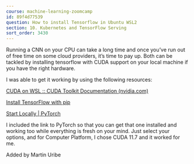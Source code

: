 ```yaml
---
course: machine-learning-zoomcamp
id: 89f4d77539
question: How to install Tensorflow in Ubuntu WSL2
section: 10. Kubernetes and TensorFlow Serving
sort_order: 3430
---
```


Running a CNN on your CPU can take a long time and once you’ve run out of free time on some cloud providers, it’s time to pay up. Both can be tackled by installing tensorflow with CUDA support on your local machine if you have the right hardware.

I was able to get it working by using the following resources:

[CUDA on WSL :: CUDA Toolkit Documentation (nvidia.com)](https://docs.nvidia.com/cuda/wsl-user-guide/index.html)

[Install TensorFlow with pip](https://www.tensorflow.org/install/pip#windows-wsl2)

[Start Locally | PyTorch](https://pytorch.org/get-started/locally/)

I included the link to PyTorch so that you can get that one installed and working too while everything is fresh on your mind. Just select your options, and for Computer Platform, I chose CUDA 11.7 and it worked for me.

Added by Martin Uribe

